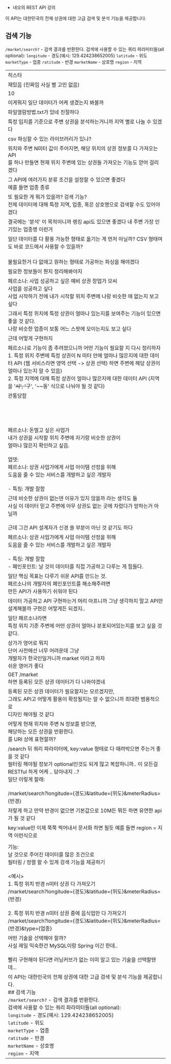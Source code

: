 - 네오의 REST API 강의


이 API는 대한민국의 전체 상권에 대한 고급 검색 및 분석 기능을 제공합니다.
## 검색 기능
`/market/search?` - 검색 결과를 반환한다.
검색에 사용할 수 있는 쿼리 파라미터들(all optional):
`longitude` - 경도(예시: 129.424238652005)
`latitude` - 위도 
`marketType` - 업종
`ratitude` - 반경
`marketName` - 상호명
`region` - 지역



|                                                                                                                                                                                                                                                                                                            |
| ---------------------------------------------------------------------------------------------------------------------------------------------------------------------------------------------------------------------------------------------------------------------------------------------------------- |
| 히스타                                                                                                                                                                                                                                                                                                        |
| 재밌음 (진짜임 사실 별 고민 없음)                                                                                                                                                                                                                                                                                       |
| 10                                                                                                                                                                                                                                                                                                         |
| 이게뭐지 일단 데이터가 어케 생겼는지 봐볼까                                                                                                                                                                                                                                                                                   |
| 파일열람방법.txt가 있네 친절하다                                                                                                                                                                                                                                                                                        |
| 특정 입지를 기준으로 주변 상권을 분석하는거니까 지역 별로 나눌 수 있겠다                                                                                                                                                                                                                                                                  |
| csv 파싱할 수 있는 라이브러리가 있나?                                                                                                                                                                                                                                                                                    |
| 위치와 주변 N미터 값이 주어지면, 해당 위치의 상권 정보를 다 가져오는 API  <br>를 하나 만들면 현재 위치 주변에 있는 상권들 가져오는 기능도 얻어 걸리겠다                                                                                                                                                                                                               |
| 그 API에 여러가지 분류 조건을 설정할 수 있으면 좋겠다  <br>예를 들면 업종 종류                                                                                                                                                                                                                                                          |
| 또 필요한 게 뭐가 있을까? 검색 기능?  <br>전체 데이터에 대해 특정 지역, 업종, 혹은 상호명으로 검색할 수도 있어야겠다                                                                                                                                                                                                                                    |
| 결국에는 '분석' 이 목적이니까 랭킹 api도 있으면 좋겠다 내 주변 가장 인기있는 업종명 이런거                                                                                                                                                                                                                                                     |
| 일단 데이터를 다 활용 가능한 형태로 옮기는 게 먼저 아닐까? CSV 형태여도 바로 코드에서 사용할 수 있을까?                                                                                                                                                                                                                                             |
|                                                                                                                                                                                                                                                                                                            |
|                                                                                                                                                                                                                                                                                                            |
|                                                                                                                                                                                                                                                                                                            |
| 불필요한거 다 없애고 원하는 형태로 가공하는 파싱을 해야겠다                                                                                                                                                                                                                                                                          |
| 필요한 정보들이 뭔지 정리해봐야지                                                                                                                                                                                                                                                                                         |
| 페르소나: 사업 성공하고 싶은 예비 상권 창업가 모씨  <br>사업을 성공하고 싶다  <br>사업 시작하기 전에 내가 시작할 위치 주변에 나랑 비슷한 애 없는지 보고싶다                                                                                                                                                                                                             |
| 그래서 특정 위치에 특정 상권이 얼마나 있는지를 보여주는 기능이 있으면 좋을 것 같다.  <br>나랑 비슷한 업종이 보통 어느 스팟에 모이는지도 보고 싶다                                                                                                                                                                                                                     |
| 근데 어떻게 구현하지                                                                                                                                                                                                                                                                                                |
| 페르소나로 기능이 좀 추려졌으니까 어떤 기능이 필요할 지 다시 정리하자  <br>1. 특정 위치 주변에 특정 상권이 N 미터 안에 얼마나 많은지에 대한 데이터 API (웹 서비스라면 영억 선택 -> 상권 선택) 하면 주변에 해당 상권이 얼마나 있는지 알 수 있음)  <br>2. 특정 지역에 대해 특정 상권이 얼마나 많은지에 대한 데이터 API (지역을 '~~시', '~~구', '~~동' 식으로 나눠야 될 것 같다)                                                                  |
| 관통당함                                                                                                                                                                                                                                                                                                       |
|                                                                                                                                                                                                                                                                                                            |
|                                                                                                                                                                                                                                                                                                            |
|                                                                                                                                                                                                                                                                                                            |
|                                                                                                                                                                                                                                                                                                            |
|                                                                                                                                                                                                                                                                                                            |
|                                                                                                                                                                                                                                                                                                            |
|                                                                                                                                                                                                                                                                                                            |
|                                                                                                                                                                                                                                                                                                            |
|                                                                                                                                                                                                                                                                                                            |
|                                                                                                                                                                                                                                                                                                            |
|                                                                                                                                                                                                                                                                                                            |
|                                                                                                                                                                                                                                                                                                            |
|                                                                                                                                                                                                                                                                                                            |
| 페르소나: 돈벌고 싶은 사업가  <br>내가 상권을 시작할 위치 주변에 자기랑 비슷한 상권이  <br>얼마나 많은지 확인하고 싶음.  <br>  <br>업뎃:  <br>페르소나: 상권 사업가에게 사업 아이템 선정을 위해  <br>도움을 줄 수 있는 서비스를 개발하고 싶은 개발자  <br>  <br>- 특징: 개발 잘함                                                                                                                         |
| 근데 비슷한 상권이 없는덴 이유가 있지 않을까 라는 생각도 듦  <br>사실 이 데이터 믿고 주변에 아무 상권도 없는 곳에 차렸다가 망하는거 아닐까  <br>  <br>근데 그건 API 설계자가 신경 쓸 부분이 아닌 것 같기도 하다                                                                                                                                                                          |
| 페르소나: 상권 사업가에게 사업 아이템 선정을 위해  <br>도움을 줄 수 있는 서비스를 개발하고 싶은 개발자  <br>  <br>- 특징: 개발 잘함  <br>- 페인포인트: 날 것의 데이터를 직접 가공하고 다루는 게 힘들다.                                                                                                                                                                            |
| 일단 핵심 목표는 다루기 쉬운 API를 만드는 것.  <br>페르소나의 개발자의 페인포인트를 해소해주려면  <br>만든 API가 사용하기 쉬워야 된다                                                                                                                                                                                                                        |
| 데이터 가공하고 API 구현하는거 머리 아프니까 그냥 생각하지 말고 API만 설계해볼까 구현은 어떻게든 되겠지..                                                                                                                                                                                                                                            |
| 일단 페르소나라면  <br>특정 위치 기준 주변에 어떤 상권이 얼마나 분포되어있는지를 보고 싶을 것 같다.                                                                                                                                                                                                                                                |
| 상가가 영어로 뭐지  <br>단어 사전에선 너무 어려운데 그냥  <br>개발자가 한국인일거니까 market 이라고 하자  <br>쉬운 영어가 좋다                                                                                                                                                                                                                          |
| GET /market  <br>하면 등록된 모든 상권 데이터가 다 나와야겠네                                                                                                                                                                                                                                                                 |
| 등록된 모든 상권 데이터가 필요할지는 모르겠지만,  <br>그래도 API고 어떻게 활용이 확장될지는 알 수 없으니까 최대한 범용적으로  <br>디자인 해야될 것 같다                                                                                                                                                                                                               |
| 어떻게 현재 위치와 주변 N 정보를 받으면,  <br>해당하는 모든 상권을 반환한다.  <br>를 URI 상에 표현할까?                                                                                                                                                                                                                                        |
| /search 뒤 쿼리 파라미터에, key:value 형태로 다 때려박으면 주는거 좋을 것 같다  <br>필터링 해야될 정보가 optional인것도 되게 많고 복잡하니까.. 이 모든걸 RESTful 하게 어케 .. 담아내지 ..?  <br>일단 이렇게 할래:  <br>  <br>/market/search?longitude={경도}&latitude={위도}&meterRadius={반경}                                                                                   |
| 저렇게 하고 만약 반경이 없으면 기본값으로 10M든 뭐든 하면 유연한 api가 될 것 같다                                                                                                                                                                                                                                                         |
| key:value만 이제 쭉쭉 찍어내서 문서화 하면 될듯 예를 들면 region = 지역 이런식으로                                                                                                                                                                                                                                                    |
|                                                                                                                                                                                                                                                                                                            |
| 기능:  <br>날 것으로 주어진 데이터를 많은 조건으로  <br>필터링 / 정렬 할 수 있게 검색 기능을 제공하기  <br>  <br><예시>  <br>1. 특정 위치 반경 n미터 상권 다 가져오기  <br>/market/search?longitude={경도}&latitude={위도}&meterRadius={반경}  <br>  <br>2. 특정 위치 반경 n미터 상권 중에 음식업만 다 가져오기  <br>/market/search?longitude={경도}&latitude={위도}&meterRadius={반경}&type={업종} |
| 어떤 기술을 선택해야 할까?  <br>사실 제일 익숙한건 MySQL이랑 Spring 이긴 한데..  <br>  <br>빨리 구현해야 된다면 러닝커브가 없는 이미 알고 있는 기술을 선택할텐데...                                                                                                                                                                                               |
| 이 API는 대한민국의 전체 상권에 대한 고급 검색 및 분석 기능을 제공합니다.  <br>## 검색 기능  <br>`/market/search?` - 검색 결과를 반환한다.  <br>검색에 사용할 수 있는 쿼리 파라미터들(all optional):  <br>`longitude` - 경도(예시: 129.424238652005)  <br>`latitude` - 위도  <br>`marketType` - 업종  <br>`ratitude` - 반경  <br>`marketName` - 상호명  <br>`region` - 지역         |